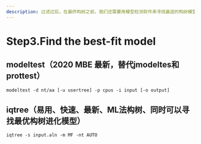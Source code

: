 ```yaml
---
description: 过滤过后，在最终构树之前，我们还需要用模型检测软件来寻找最适的构树模型。
---
```


# Step3.Find the best-fit model

## **modeltest（2020 MBE 最新，替代jmodeltes和prottest）**

`modeltest -d nt/aa [-u usertree] -p cpus -i input [-o output]`

## **iqtree（易用、快速、最新、ML法构树、同时可以寻找最优构树进化模型）**

`iqtree -s input.aln -m MF -nt AUTO`

